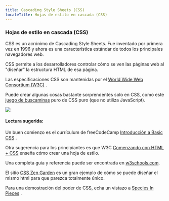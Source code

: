 ```yaml
---
title: Cascading Style Sheets (CSS)
localeTitle: Hojas de estilo en cascada (CSS)
---
```

### Hojas de estilo en cascada (CSS)

CSS es un acrónimo de Cascading Style Sheets. Fue inventado por primera vez en 1996 y ahora es una característica estándar de todos los principales navegadores web.

CSS permite a los desarrolladores controlar cómo se ven las páginas web al "diseñar" la estructura HTML de esa página.

Las especificaciones CSS son mantenidas por el [World Wide Web Consortium (W3C)](https://www.w3.org/) .

Puede crear algunas cosas bastante sorprendentes solo en CSS, como este [juego de buscaminas](https://codepen.io/bali_balo/pen/BLJONk) puro de CSS puro (que no utiliza JavaScript).

![](https://cdn-images-1.medium.com/max/800/1*GFcKk9KxqHAnWa1ECcKDOQ.png)

#### Lectura sugerida:

Un buen comienzo es el currículum de freeCodeCamp [Introducción a Basic CSS](https://learn.freecodecamp.org/responsive-web-design/basic-css) .

Otra sugerencia para los principiantes es que W3C [Comenzando con HTML + CSS](https://www.w3.org/Style/Examples/011/firstcss) enseña cómo crear una hoja de estilo.

Una completa guia y referencia puede ser encontrada en [w3schools.com](https://www.w3schools.com/css/default.asp).

El sitio [CSS Zen Garden](http://www.csszengarden.com/) es un gran ejemplo de cómo se puede diseñar el mismo html para que parezca totalmente único.

Para una demostración del poder de CSS, echa un vistazo a [Species In Pieces](http://species-in-pieces.com/#) .
